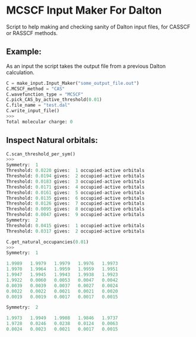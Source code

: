 # MCSCF Input Maker For Dalton

Script to help making and checking sanity of Dalton input files, for CASSCF or RASSCF methods.

## Example:

As an input the script takes the output file from a previous Dalton calculation. 

```python
C = make_input.Input_Maker("some_output_file.out")
C.MCSCF_method = "CAS"
C.wavefunction_type = "MCSCF"
C.pick_CAS_by_active_threshold(0.01)
C.file_name = "test.dal"
C.write_input_file()
>>>
Total molecular charge: 0
```

## Inspect Natural orbitals:

```python
C.scan_threshold_per_sym()
>>>
Symmetry:  1
Threshold: 0.0220 gives:  1 occupied-active orbitals
Threshold: 0.0194 gives:  2 occupied-active orbitals
Threshold: 0.0183 gives:  3 occupied-active orbitals
Threshold: 0.0171 gives:  4 occupied-active orbitals
Threshold: 0.0161 gives:  5 occupied-active orbitals
Threshold: 0.0135 gives:  6 occupied-active orbitals
Threshold: 0.0126 gives:  7 occupied-active orbitals
Threshold: 0.0095 gives:  8 occupied-active orbitals
Threshold: 0.0047 gives:  9 occupied-active orbitals
Symmetry:  2
Threshold: 0.0415 gives:  1 occupied-active orbitals
Threshold: 0.0317 gives:  2 occupied-active orbitals
```

```python
C.get_natural_occupancies(0.01)
>>>
Symmetry:  1

1.9989   1.9979   1.9979   1.9976   1.9973   
1.9970   1.9964   1.9959   1.9959   1.9951   
1.9947   1.9945   1.9943   1.9938   1.9923   
1.9922   0.0060   0.0053   0.0047   0.0042   
0.0039   0.0039   0.0037   0.0027   0.0024   
0.0022   0.0022   0.0021   0.0021   0.0020   
0.0019   0.0019   0.0017   0.0017   0.0015   

Symmetry:  2

1.9973   1.9949   1.9908   1.9846   1.9737   
1.9728   0.0246   0.0238   0.0124   0.0063   
0.0024   0.0023   0.0021   0.0017   0.0015   
```
